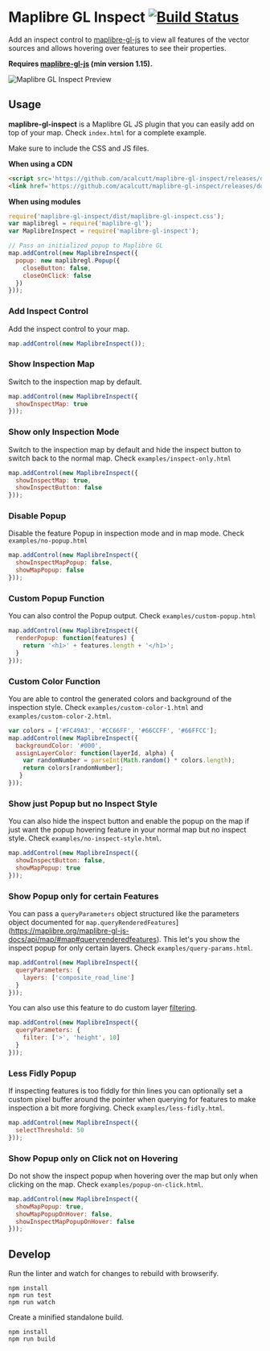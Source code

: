 # Maplibre GL Inspect [![Build Status](https://travis-ci.org/lukasmartinelli/maplibre-gl-inspect.svg?branch=master)](https://travis-ci.org/lukasmartinelli/maplibre-gl-inspect)

Add an inspect control to [maplibre-gl-js](https://github.com/maplibre/maplibre-gl-js) to view all features
of the vector sources and allows hovering over features to see their properties.

**Requires [maplibre-gl-js](https://github.com/maplibre/maplibre-gl-js) (min version 1.15).**

![Maplibre GL Inspect Preview](https://cloud.githubusercontent.com/assets/1288339/21744637/11759412-d51a-11e6-9581-f26741fcd182.gif)

## Usage

**maplibre-gl-inspect** is a Maplibre GL JS plugin that you can easily add on top of your map. Check `index.html` for a complete example.

Make sure to include the CSS and JS files.

**When using a CDN**

```html
<script src='https://github.com/acalcutt/maplibre-gl-inspect/releases/download/1.4.0/maplibre-gl-inspect.min.js'></script>
<link href='https://github.com/acalcutt/maplibre-gl-inspect/releases/download/1.4.0/maplibre-gl-inspect.css' rel='stylesheet' />
```

**When using modules**

```js
require('maplibre-gl-inspect/dist/maplibre-gl-inspect.css');
var maplibregl = require('maplibre-gl');
var MaplibreInspect = require('maplibre-gl-inspect');

// Pass an initialized popup to Maplibre GL
map.addControl(new MaplibreInspect({
  popup: new maplibregl.Popup({
    closeButton: false,
    closeOnClick: false
  })
}));
```


### Add Inspect Control

Add the inspect control to your map.

```javascript
map.addControl(new MaplibreInspect());
```


### Show Inspection Map

Switch to the inspection map by default.

```javascript
map.addControl(new MaplibreInspect({
  showInspectMap: true
}));
```

### Show only Inspection Mode

Switch to the inspection map by default and hide the inspect button to switch back to the normal map. Check `examples/inspect-only.html`


```javascript
map.addControl(new MaplibreInspect({
  showInspectMap: true,
  showInspectButton: false
}));
```

### Disable Popup

Disable the feature Popup in inspection mode and in map mode. Check `examples/no-popup.html`

```javascript
map.addControl(new MaplibreInspect({
  showInspectMapPopup: false,
  showMapPopup: false
}));
```

### Custom Popup Function

You can also control the Popup output. Check `examples/custom-popup.html`

```javascript
map.addControl(new MaplibreInspect({
  renderPopup: function(features) {
    return '<h1>' + features.length + '</h1>';
  }
}));
```

### Custom Color Function

You are able to control the generated colors and background of the inspection style.
Check `examples/custom-color-1.html` and `examples/custom-color-2.html`.

```javascript
var colors = ['#FC49A3', '#CC66FF', '#66CCFF', '#66FFCC'];
map.addControl(new MaplibreInspect({
  backgroundColor: '#000',
  assignLayerColor: function(layerId, alpha) {
    var randomNumber = parseInt(Math.random() * colors.length);
    return colors[randomNumber];
   }
}));
```

### Show just Popup but no Inspect Style

You can also hide the inspect button and enable the popup on the map if just want the popup hovering feature in your normal map but no inspect style.
Check `examples/no-inspect-style.html`.


```js
map.addControl(new MaplibreInspect({
  showInspectButton: false,
  showMapPopup: true
}));
```

### Show Popup only for certain Features

You can pass a `queryParameters` object structured like the parameters object documented for `map.queryRenderedFeatures`](https://maplibre.org/maplibre-gl-js-docs/api/map/#map#queryrenderedfeatures).
This let's you show the inspect popup for only certain layers.
Check `examples/query-params.html`.


```js
map.addControl(new MaplibreInspect({
  queryParameters: {
    layers: ['composite_road_line']
  }
}));
```

You can also use this feature to do custom layer [filtering](https://maplibre.org/maplibre-gl-js-docs/style-spec/types/).

```js
map.addControl(new MaplibreInspect({
  queryParameters: {
    filter: ['>', 'height', 10]
  }
}));
```

### Less Fidly Popup

If inspecting features is too fiddly for thin lines you can optionally set a custom pixel buffer around the pointer when querying for features to make inspection a bit more forgiving.
Check `examples/less-fidly.html`.


```js
map.addControl(new MaplibreInspect({
  selectThreshold: 50
}));
```

### Show Popup only on Click not on Hovering

Do not show the inspect popup when hovering over the map but only when clicking on the map.
Check `examples/popup-on-click.html`.


```js
map.addControl(new MaplibreInspect({
  showMapPopup: true,
  showMapPopupOnHover: false,
  showInspectMapPopupOnHover: false
}));
```

## Develop

Run the linter and watch for changes to rebuild with browserify.

```
npm install
npm run test
npm run watch
```

Create a minified standalone build.

```
npm install
npm run build
```

